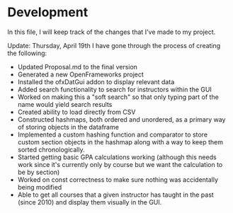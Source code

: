 # Development

In this file, I will keep track of the changes that I've made to my project.

Update: Thursday, April 19th 
I have gone through the process of creating the following:

 - Updated Proposal.md to the final version
 - Generated a new OpenFrameworks project
 - Installed the ofxDatGui addon to display relevant data
 - Added search functionality to search for instructors within the GUI
 - Worked on making this a "soft search" so that only typing part of the name would yield search results
 - Created ability to load directly from CSV
 - Constructed hashmaps, both ordered and unordered, as a primary way of storing objects in the dataframe
 - Implemented a custom hashing function and comparator to store custom section objects in the hashmap along with a way to keep them sorted chronologically.
 - Started getting basic GPA calculations working (although this needs work since it's currently only by course but we want the calculation to be by section)
 - Worked on const correctness to make sure nothing was accidentally being modified
 - Able to get all courses that a given instructor has taught in the past (since 2010) and display them visually in the GUI.
